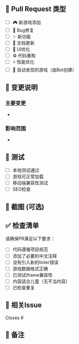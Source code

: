 ## 📝 Pull Request 类型

<!-- 请勾选适用的类型 -->

- [ ] 🎮 新游戏添加
- [ ] 🐛 Bug修复
- [ ] ✨ 新功能
- [ ] 📝 文档更新
- [ ] 🎨 UI优化
- [ ] ♻️ 代码重构
- [ ] ⚡ 性能优化
- [ ] 🤖 自动发现的游戏（由Bot创建）

## 🎯 变更说明

<!-- 请描述本次PR的主要内容 -->

### 主要变更

-

### 影响范围

-

## 🧪 测试

<!-- 请说明如何测试这些变更 -->

- [ ] 本地测试通过
- [ ] 游戏可正常加载
- [ ] 移动端兼容性测试
- [ ] SEO检查

## 📸 截图 (可选)

<!-- 如果有UI变更，请提供截图 -->

## ✅ 检查清单

请确保PR满足以下要求：

- [ ] 代码遵循项目规范
- [ ] 添加了必要的中文注释
- [ ] 没有引入新的linter错误
- [ ] 游戏数据格式正确
- [ ] 已测试iframe兼容性
- [ ] 内容适合儿童（无不当内容）
- [ ] 已检查重复

## 🔗 相关Issue

<!-- 如果关联Issue，请在此引用 -->

Closes #

## 📌 备注

<!-- 其他需要说明的内容 -->

